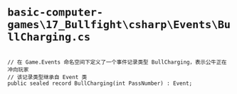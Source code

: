 # `basic-computer-games\17_Bullfight\csharp\Events\BullCharging.cs`

```

// 在 Game.Events 命名空间下定义了一个事件记录类型 BullCharging，表示公牛正在冲向玩家
// 该记录类型继承自 Event 类
public sealed record BullCharging(int PassNumber) : Event;

```